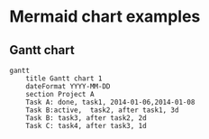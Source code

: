 # Mermaid chart examples

## Gantt chart
```mermaid
gantt
    title Gantt chart 1
    dateFormat YYYY-MM-DD
    section Project A
    Task A: done, task1, 2014-01-06,2014-01-08
    Task B:active,  task2, after task1, 3d
    Task B: task3, after task2, 2d
    Task C: task4, after task3, 1d
```